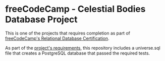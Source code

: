 # freeCodeCamp - Celestial Bodies Database Project

This is one of the projects that requires completion as part of [freeCodeCamp's Relational Database Certification](https://www.freecodecamp.org/learn/relational-database/).

As part of the [project's requirements](https://www.freecodecamp.org/learn/relational-database/build-a-celestial-bodies-database-project/build-a-celestial-bodies-database), this repository includes a universe.sql file that creates a PostgreSQL database that passed the required tests.
